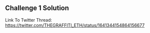 ## Challenge 1 Solution
Link To Twitter Thread:
https://twitter.com/THEGRAFFITI_ETH/status/1641344154864156677
